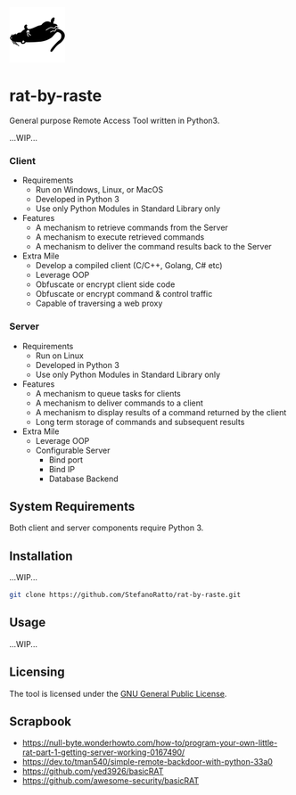 ![ratste_logo](./images/ratste.png)

# rat-by-raste
General purpose Remote Access Tool written in Python3.

...WIP...

### Client
* Requirements
  - Run on Windows, Linux, or MacOS
  - Developed in Python 3
  - Use only Python Modules in Standard Library only
* Features
  - A mechanism to retrieve commands from the Server
  - A mechanism to execute retrieved commands
  - A mechanism to deliver the command results back to the Server
* Extra Mile
  - Develop a compiled client (C/C++, Golang, C# etc)
  - Leverage OOP
  - Obfuscate or encrypt client side code
  - Obfuscate or encrypt command & control traffic
  - Capable of traversing a web proxy

### Server
* Requirements 
  - Run on Linux
  - Developed in Python 3
  - Use only Python Modules in Standard Library only
* Features
  - A mechanism to queue tasks for clients
  - A mechanism to deliver commands to a client
  - A mechanism to display results of a command returned by the client
  - Long term storage of commands and subsequent results
* Extra Mile
  - Leverage OOP
  - Configurable Server
    + Bind port
    + Bind IP
    + Database Backend

## System Requirements

Both client and server components require Python 3.

## Installation

...WIP...

```Bash
git clone https://github.com/StefanoRatto/rat-by-raste.git
```

## Usage

...WIP...

## Licensing

The tool is licensed under the [GNU General Public License](https://www.gnu.org/licenses/gpl-3.0.en.html).

## Scrapbook

* https://null-byte.wonderhowto.com/how-to/program-your-own-little-rat-part-1-getting-server-working-0167490/
* https://dev.to/tman540/simple-remote-backdoor-with-python-33a0
* https://github.com/yed3926/basicRAT
* https://github.com/awesome-security/basicRAT
